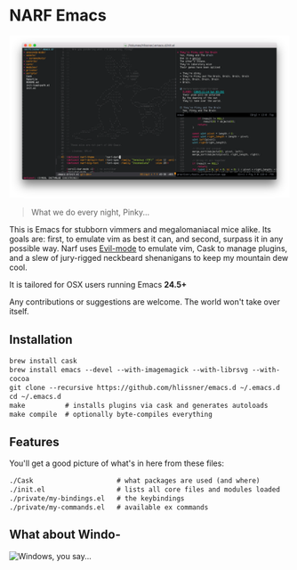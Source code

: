 # NARF Emacs

![Screenshot](assets/screenshots/01.png)

> What we do every night, Pinky...

This is Emacs for stubborn vimmers and megalomaniacal mice alike. Its goals are:
first, to emulate vim as best it can, and second, surpass it in any possible
way. Narf uses [Evil-mode](https://gitorious.org/evil/pages/Home) to emulate
vim, Cask to manage plugins, and a slew of jury-rigged neckbeard shenanigans to
keep my mountain dew cool.

It is tailored for OSX users running Emacs **24.5+**

Any contributions or suggestions are welcome. The world won't take over itself.

## Installation

```
brew install cask
brew install emacs --devel --with-imagemagick --with-librsvg --with-cocoa
git clone --recursive https://github.com/hlissner/emacs.d ~/.emacs.d
cd ~/.emacs.d
make          # installs plugins via cask and generates autoloads
make compile  # optionally byte-compiles everything
```

## Features

You'll get a good picture of what's in here from these files:

```
./Cask                     # what packages are used (and where)
./init.el                  # lists all core files and modules loaded
./private/my-bindings.el   # the keybindings
./private/my-commands.el   # available ex commands
```

## What about Windo-
![Windows, you say...](http://i3.kym-cdn.com/photos/images/newsfeed/000/549/293/504.gif)
